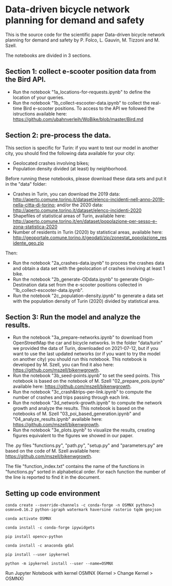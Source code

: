 # Data-driven bicycle network planning for demand and safety

This is the source code for the scientific paper Data-driven bicycle network planning for demand and safety by P. Folco, L. Gauvin, M. Tizzoni and M. Szell.

The notebooks are divided in 3 sections. 

## Section 1: collect e-scooter position data from the Bird API.
* Run the notebook "1a_locations-for-requests.ipynb" to define the location of your queries.
* Run the notebook "1b_collect-escooter-data.ipynb" to collect the real-time Bird e-scooter positions. To access to the API we followed the istructions available here: https://github.com/ubahnverleih/WoBike/blob/master/Bird.md

## Section 2: pre-process the data.
This section is specific for Turin: if you want to test our model in another city, you should find the following data available for your city:
* Geolocated crashes involving bikes;
* Population density divided (at least) by neighborhood.

Before running these notebooks, please download these data sets and put it in the "data" folder:
* Crashes in Turin, you can download the 2019 data: http://aperto.comune.torino.it/dataset/elenco-incidenti-nell-anno-2019-nella-citta-di-torino; and/or the 2020 data: http://aperto.comune.torino.it/dataset/elenco-incidenti-2020
* Shapefiles of statistical areas of Turin, available here: http://aperto.comune.torino.it/en/dataset/popolazione-per-sesso-e-zona-statistica-2020
* Number of residents in Turin (2020) by statistical areas, available here: http://geoportale.comune.torino.it/geodati/zip/zonestat_popolazione_residente_geo.zip

Then:
* Run the notebook "2a_crashes-data.ipynb" to process the crashes data and obtain a data set with the geolocation of crashes involving at least 1 bike.
* Run the notebook "2b_generate-ODdata.ipynb" to generate Origin-Destination data set from the e-scooter positions collected in "1b_collect-escooter-data.ipynb".
* Run the notebook "2c_population-density.ipynb" to generate a data set with the population density of Turin (2020) divided by statistical area.

## Section 3: Run the model and analyze the results.
* Run the notebook "3a_prepare-networks.ipynb" to download from OpenStreetMap the car and bicycle networks. In the folder "data/turin" we provided the data of Turin, downloaded on 2021-07-12, but if you want to use the last updated networks (or if you want to try the model on another city) you should run this notebook. This notebook is developed by M. Szell, you can find it also here: https://github.com/mszell/bikenwgrowth.
* Run the notebook "3b_seed-points.ipynb" to set the seed points. This notebook is based on the notebook of M. Szell "02_prepare_pois.ipynb" available here: https://github.com/mszell/bikenwgrowth.
* Run the notebook "3c_crash&trips-per-link.ipynb" to compute the number of crashes and trips passing through each link. 
* Run the notebook "3d_network-growth.ipynb" to compute the network growth and analyze the results. This notebook is based on the notebooks of M. Szell "03_poi_based_generation.ipynb" and "04_analyze_results.ipynb" available here: https://github.com/mszell/bikenwgrowth.
* Run the notebook "3e_plots.ipynb" to visualize the results, creating figures equivalent to the figures we showed in our paper.

The .py files "functions.py", "path.py", "setup.py" and "parameters.py" are based on the code of M. Szell available here: https://github.com/mszell/bikenwgrowth.

The file "function_index.txt" contains the name of the functions in "functions.py" sorted in alphabetical order. For each function the number of the line is reported to find it in the document.


## Setting up code environment
`conda create --override-channels -c conda-forge -n OSMNX python=3 osmnx=0.16.2 python-igraph watermark haversine rasterio tqdm geojson`

`conda activate OSMNX`

`conda install -c conda-forge ipywidgets`

`pip install opencv-python`

`conda install -c anaconda gdal`

`pip install --user ipykernel`

`python -m ipykernel install --user --name=OSMNX`

Run Jupyter Notebook with kernel OSMNX (Kernel > Change Kernel > OSMNX)
